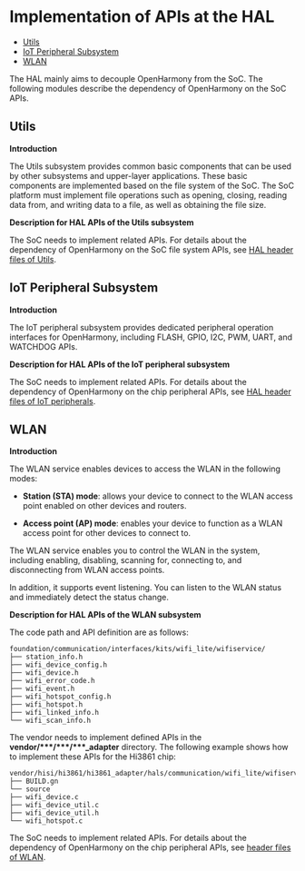 # Implementation of APIs at the HAL<a name="EN-US_TOPIC_0000001199722623"></a>

-   [Utils](#section1394788286)
-   [IoT Peripheral Subsystem](#section958113200811)
-   [WLAN](#section1331917210911)

The HAL mainly aims to decouple OpenHarmony from the SoC. The following modules describe the dependency of OpenHarmony on the SoC APIs.

## Utils<a name="section1394788286"></a>

**Introduction**

The Utils subsystem provides common basic components that can be used by other subsystems and upper-layer applications. These basic components are implemented based on the file system of the SoC. The SoC platform must implement file operations such as opening, closing, reading data from, and writing data to a file, as well as obtaining the file size.

**Description for HAL APIs of the Utils subsystem**

The SoC needs to implement related APIs. For details about the dependency of OpenHarmony on the SoC file system APIs, see  [HAL header files of Utils](https://gitee.com/openharmony/utils_native_lite/tree/master/hals/file).

## IoT Peripheral Subsystem<a name="section958113200811"></a>

**Introduction**

The IoT peripheral subsystem provides dedicated peripheral operation interfaces for OpenHarmony, including FLASH, GPIO, I2C, PWM, UART, and WATCHDOG APIs.

**Description for HAL APIs of the IoT peripheral subsystem**

The SoC needs to implement related APIs. For details about the dependency of OpenHarmony on the chip peripheral APIs, see  [HAL header files of IoT peripherals](https://gitee.com/openharmony/iothardware_peripheral/tree/master/interfaces/kits).

## WLAN<a name="section1331917210911"></a>

**Introduction**

The WLAN service enables devices to access the WLAN in the following modes:

-   **Station \(STA\) mode**: allows your device to connect to the WLAN access point enabled on other devices and routers.

-   **Access point \(AP\) mode**: enables your device to function as a WLAN access point for other devices to connect to.


The WLAN service enables you to control the WLAN in the system, including enabling, disabling, scanning for, connecting to, and disconnecting from WLAN access points.

In addition, it supports event listening. You can listen to the WLAN status and immediately detect the status change.

**Description for HAL APIs of the WLAN subsystem**

The code path and API definition are as follows:

```
foundation/communication/interfaces/kits/wifi_lite/wifiservice/
├── station_info.h
├── wifi_device_config.h
├── wifi_device.h
├── wifi_error_code.h
├── wifi_event.h
├── wifi_hotspot_config.h
├── wifi_hotspot.h
├── wifi_linked_info.h
└── wifi_scan_info.h
```

The vendor needs to implement defined APIs in the  **vendor/\*\*\*/\*\*\*/\*\*\*\_adapter**  directory. The following example shows how to implement these APIs for the Hi3861 chip:

```
vendor/hisi/hi3861/hi3861_adapter/hals/communication/wifi_lite/wifiservice/
├── BUILD.gn
└── source
├── wifi_device.c
├── wifi_device_util.c
├── wifi_device_util.h
└── wifi_hotspot.c
```

The SoC needs to implement related APIs. For details about the dependency of OpenHarmony on the chip peripheral APIs, see  [header files of WLAN](https://gitee.com/openharmony/communication_wifi_lite/tree/master/interfaces/wifiservice).

